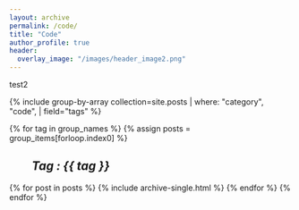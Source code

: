 ```yaml
---
layout: archive
permalink: /code/
title: "Code"
author_profile: true
header:
  overlay_image: "/images/header_image2.png"
---
```


test2

{% include group-by-array collection=site.posts | where: "category", "code", | field="tags" %}

{% for tag in group_names %}
  {% assign posts = group_items[forloop.index0] %}
  <h2 id="{{ tag | slugify }}"
   class="archive__subtitle"><i style="margin-left: 40px">Tag : {{ tag }}</i></h2>
  {% for post in posts %}
    {% include archive-single.html %}
  {% endfor %}
{% endfor %}
